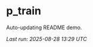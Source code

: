 # p_train

Auto-updating README demo.

<!--START_SECTION:status-->
_Last run: 2025-08-28 13:29 UTC_
<!--END_SECTION:status-->



































































































































































































